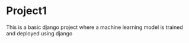 # Project1
This is a basic django project where a machine learning model is trained and deployed using django
